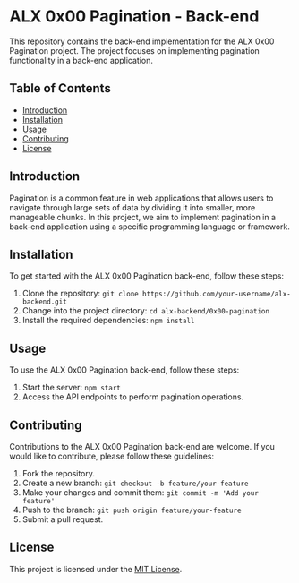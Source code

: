 # ALX 0x00 Pagination - Back-end

This repository contains the back-end implementation for the ALX 0x00 Pagination project. The project focuses on implementing pagination functionality in a back-end application.

## Table of Contents

- [Introduction](#introduction)
- [Installation](#installation)
- [Usage](#usage)
- [Contributing](#contributing)
- [License](#license)

## Introduction

Pagination is a common feature in web applications that allows users to navigate through large sets of data by dividing it into smaller, more manageable chunks. In this project, we aim to implement pagination in a back-end application using a specific programming language or framework.

## Installation

To get started with the ALX 0x00 Pagination back-end, follow these steps:

1. Clone the repository: `git clone https://github.com/your-username/alx-backend.git`
2. Change into the project directory: `cd alx-backend/0x00-pagination`
3. Install the required dependencies: `npm install`

## Usage

To use the ALX 0x00 Pagination back-end, follow these steps:

1. Start the server: `npm start`
2. Access the API endpoints to perform pagination operations.

## Contributing

Contributions to the ALX 0x00 Pagination back-end are welcome. If you would like to contribute, please follow these guidelines:

1. Fork the repository.
2. Create a new branch: `git checkout -b feature/your-feature`
3. Make your changes and commit them: `git commit -m 'Add your feature'`
4. Push to the branch: `git push origin feature/your-feature`
5. Submit a pull request.

## License

This project is licensed under the [MIT License](LICENSE).
